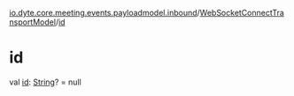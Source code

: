 [io.dyte.core.meeting.events.payloadmodel.inbound](../index.md)/[WebSocketConnectTransportModel](index.md)/[id](id.md)

# id


val [id](id.md): [String](https://kotlinlang.org/api/latest/jvm/stdlib/kotlin/-string/index.html)? = null
